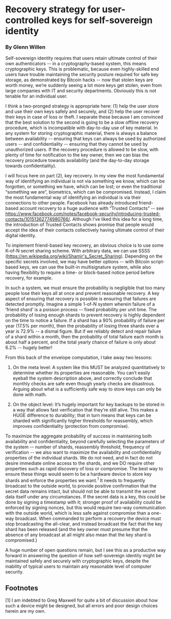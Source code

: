 # Recovery strategy for user-controlled keys for self-sovereign identity

### By Glenn Willen

Self-sovereign identity requires that users retain ultimate control of their own authenticators -- in a cryptography-based system, this means cryptographic keys. This is problematic, because even highly-skilled end users have trouble maintaining the security posture required for safe key storage, as demonstrated by Bitcoin hacks -- now that stolen keys are worth money, we’re suddenly seeing a lot more keys get stolen, even from large companies with IT and security departments. Obviously this is not tenable for an individual user.

I think a two-pronged strategy is appropriate here: (1) help the user store and use their own keys safely and securely, and (2) help the user recover their keys in case of loss or theft. I separate these because I am convinced that the best solution to the second is going to be a slow offline recovery procedure, which is incompatible with day-to-day use of key material. In any system for storing cryptographic material, there is always a balance between availability -- ensuring that keys can always be used by authorized users -- and confidentiality -- ensuring that they cannot be used by unauthorized users. If the recovery procedure is allowed to be slow, with plenty of time for notification to the key owner, then we can bias the recovery procedure towards availability (and the day-to-day storage towards confidentiality).

I will focus here on part (2), key recovery. In my view the most fundamental way of identifying an individual is not via something we know, which can be forgotten, or something we have, which can be lost; or even the traditional “something we are”, biometrics, which can be compromised. Instead, I claim the most fundamental way of identifying an individual is via their connections to other people. Facebook has already introduced friend-based account recovery to a huge audience with “Trusted Contacts” -- see https://www.facebook.com/notes/facebook-security/introducing-trusted-contacts/10151362774980766/. Although I’ve liked this idea for a long time, the introduction of Trusted Contacts shows promise that people would accept the idea of their contacts collectively having ultimate control of their digital identity.

To implement friend-based key recovery, an obvious choice is to use some K-of-N secret sharing scheme. With arbitrary data, we can use SSSS (https://en.wikipedia.org/wiki/Shamir's_Secret_Sharing). Depending on the specific secrets involved, we may have better options -- with Bitcoin script-based keys, we can use the built-in multisignature system, while also having flexibility to require a time- or block-based notice period before recovery, for example.

In such a system, we must ensure the probability is negligible that too many people lose their keys all at once and prevent reasonable recovery. A key aspect of ensuring that recovery is possible is ensuring that failures are detected promptly. Imagine a simple 1-of-N system wherein failure of a ‘friend shard’ is a poisson process -- fixed probability per unit time. The probability of losing enough shards to prevent recovery is highly dependent on the time to notice a failure. If a shard has a 90% probability of failure per year (17.5% per month), then the probability of losing three shards over a year is 72.9% -- a dismal figure. But if we reliably detect and repair failure of a shard within a month, then the probability of total failure each month is about half a percent, and the total yearly chance of failure is only about 6.2% -- hugely better!

From this back of the envelope computation, I take away two lessons:

1. On the meta level: A system like this MUST be analyzed quantitatively to determine whether its properties are reasonable. You can’t easily eyeball the system description above, and correctly conclude that monthly checks are safe even though yearly checks are disastrous. Arguing about what is a sufficiently safe way to store keys can only be done with math.

2. On the object level: It’s hugely important for key backups to be stored in a way that allows fast verification that they’re still alive. This makes a HUGE difference to durability; that in turn means that keys can be sharded with significantly higher thresholds for reassembly, which improves confidentiality (protection from compromise).

To maximize the aggregate probability of success in maintaining both availability and confidentiality, beyond carefully selecting the parameters of the system -- number of shards, reassembly threshold, frequency of verification -- we also want to maximize the availability and confidentiality properties of the individual shards. We do not need, and in fact do not desire immediate online access to the shards, and we DO require other properties such as rapid discovery of loss or compromise. The best way to ensure these things would seem to be a hardware device to store key shards and enforce the properties we want.<sup>1</sup> It needs to frequently broadcast to the outside world, to provide positive confirmation that the secret data remains intact, but should not be able to transmit the secret data itself under any circumstances. If the secret data is a key, this could be done by signing a timestamp with it; stronger proof of availability could be enforced by signing nonces, but this would require two-way communication with the outside world, which is less safe against compromise than a one-way broadcast. When commanded to perform a recovery the device must stop broadcasting the all-clear, and instead broadcast the fact that the key shard has been released (and the key owner must presume that the absence of any broadcast at all might also mean that the key shard is compromised.)

A huge number of open questions remain, but I see this as a productive way forward in answering the question of how self-sovereign identity might be maintained safely and securely with cryptographic keys, despite the inability of typical users to maintain any reasonable level of computer security.

## Footnotes 

[1] I am indebted to Greg Maxwell for quite a bit of discussion about how such a device might be designed, but all errors and poor design choices herein are my own.
